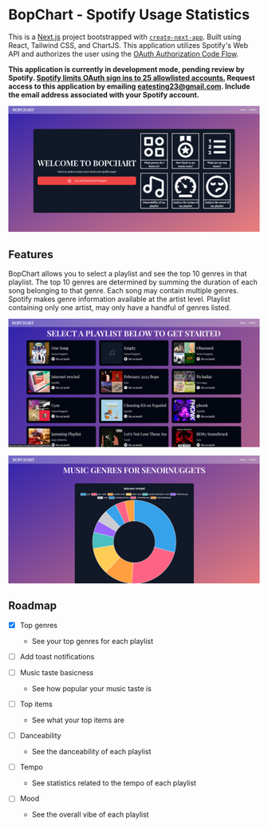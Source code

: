 # BopChart - Spotify Usage Statistics

This is a [Next.js](https://nextjs.org/) project bootstrapped with [`create-next-app`](https://github.com/vercel/next.js/tree/canary/packages/create-next-app). Built using React, Tailwind CSS, and ChartJS. This application utilizes Spotify's Web API and authorizes the user using the [OAuth Authorization Code Flow](https://developer.spotify.com/documentation/web-api/tutorials/code-flow).

**This application is currently in development mode, pending review by Spotify. <u>Spotify limits OAuth sign ins to 25 allowlisted accounts.</u> Request access to this application by emailing eatesting23@gmail.com. Include the email address associated with your Spotify account.**

![landing](./demo/landing.png)

## Features

BopChart allows you to select a playlist and see the top 10 genres in that playlist. The top 10 genres are determined by summing the duration of each song belonging to that genre. Each song may contain multiple genres. Spotify makes genre information available at the artist level. Playlist containing only one artist, may only have a handful of genres listed.

![playlist](./demo/playlist.png)

![genres](./demo/genres.png)

## Roadmap

- [x] Top genres
  - See your top genres for each playlist

- [ ] Add toast notifications

- [ ] Music taste basicness
  - See how popular your music taste is
- [ ] Top items
  - See what your top items are
- [ ] Danceability
  - See the danceability of each playlist
- [ ] Tempo
  - See statistics related to the tempo of each playlist
- [ ] Mood
  - See the overall vibe of each playlist

